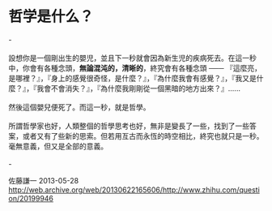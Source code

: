 # 哲学是什么？

<div class="zm-editable-content clearfix">-<br><br>設想你是一個剛出生的嬰児，並且下一秒就會因為新生児的疾病死去。在這一秒中，你會有各種念頭，<b>無論混沌的，清晰的</b>，終究會有各種念頭 ─── 『這麼亮，是哪裡？』，『身上的感覺很奇怪，是什麼？』，『為什麼我會有感覺？』，『我又是什麼？』，『我會不會消失？』，『為什麼我剛剛從一個黑暗的地方出來？』......<br><br>然後這個嬰兒便死了。而這一秒，就是哲學。<br><br>所謂哲學家也好，人類整個的哲學思考也好，無非是變長了一些，找到了一些答案，或者又有了些新的思索。但若用亙古而永恆的時空相比，終究也就只是一秒。毫無意義，但又是全部的意義。<br><br>-</div>

佐藤謙一 2013-05-28 http://web.archive.org/web/20130622165606/http://www.zhihu.com/question/20199946